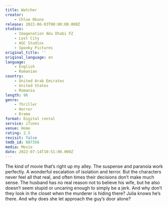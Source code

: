 ```yaml
---
title: Watcher
creator:
    - Chloe Okuno
release: 2022-06-03T00:00:00.000Z
studios:
    - Imagenation Abu Dhabi FZ
    - Lost City
    - AGC Studios
    - Spooky Pictures
original_title: ''
original_language: en
language:
    - English
    - Romanian
country:
    - United Arab Emirates
    - United States
    - Romania
length: 96
genre:
    - Thriller
    - Horror
    - Drama
format: Digital rental
service: iTunes
venue: Home
rating: 2.5
revisit: false
tmdb_id: 807356
media: Movie
date: 2022-07-14T10:51:00.000Z
---
```

The kind of movie that’s right up my alley. The suspense and paranoia work perfectly. A wonderful escalation of isolation and terror. But the characters never feel all that real, and often times their decisions don’t make much sense. The husband has no real reason not to believe his wife, but he also doesn’t seem stupid or uncaring enough to simply be a jerk. And why don’t they look in the closet when the murderer is hiding there? Julia knows he’s there. And why does she let approach the guy’s door alone?